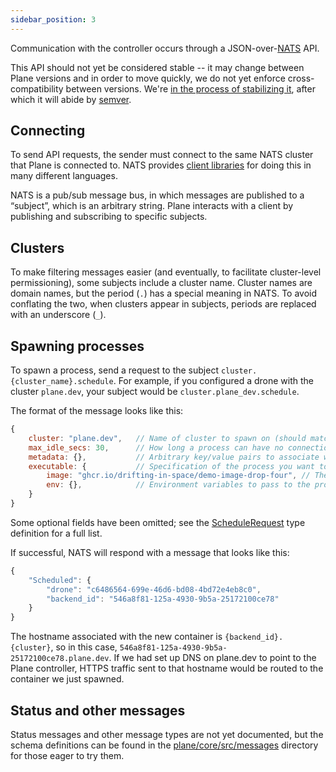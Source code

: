 ```yaml
---
sidebar_position: 3
---
```


Communication with the controller occurs through a JSON-over-[NATS](https://nats.io) API.

This API should not yet be considered stable -- it may change between Plane versions and in order to move quickly, we do not yet enforce cross-compatibility between versions. We're [in the process of stabilizing it](https://github.com/drifting-in-space/plane/issues/138), after which it will abide by [semver](https://semver.org/).

## Connecting

To send API requests, the sender must connect to the same NATS cluster that Plane is connected to. NATS provides [client libraries](https://docs.nats.io/running-a-nats-service/clients) for doing this in many different languages.

NATS is a pub/sub message bus, in which messages are published to a “subject”, which is an arbitrary string. Plane interacts with a client by publishing and subscribing to specific subjects.

## Clusters

To make filtering messages easier (and eventually, to facilitate cluster-level permissioning), some subjects include a cluster name. Cluster names are domain names, but the period (`.`) has a special meaning in NATS. To avoid conflating the two, when clusters appear in subjects, periods are replaced with an underscore (`_`).

## Spawning processes

To spawn a process, send a request to the subject `cluster.{cluster_name}.schedule`. For example, if you configured a drone with the cluster `plane.dev`, your subject would be `cluster.plane_dev.schedule`.

The format of the message looks like this:

```javascript
{
    cluster: "plane.dev",   // Name of cluster to spawn on (should match the cluster of the drone you started.)
    max_idle_secs: 30,      // How long a process can have no connections before Plane shuts it down.
    metadata: {},           // Arbitrary key/value pairs to associate with this process, currently used only for logging.
    executable: {           // Specification of the process you want to run.
        image: "ghcr.io/drifting-in-space/demo-image-drop-four", // The OCI/Docker image you want to run.
        env: {},            // Environment variables to pass to the process.
    }
}
```

Some optional fields have been omitted; see the [ScheduleRequest](https://github.com/drifting-in-space/plane/blob/main/core/src/messages/scheduler.rs#L31) type definition for a full list.

If successful, NATS will respond with a message that looks like this:

```javascript
{
    "Scheduled": {
        "drone": "c6486564-699e-46d6-bd08-4bd72e4eb8c0",
        "backend_id": "546a8f81-125a-4930-9b5a-25172100ce78"
    }
}
```

The hostname associated with the new container is `{backend_id}.{cluster}`, so in this case, `546a8f81-125a-4930-9b5a-25172100ce78.plane.dev`. If we had set up DNS on plane.dev to point to the Plane controller,
HTTPS traffic sent to that hostname would be routed to the container we just spawned.

## Status and other messages

Status messages and other message types are not yet documented, but the schema definitions can be found in the [plane/core/src/messages](https://github.com/drifting-in-space/plane/tree/main/core/src/messages) directory for those eager to try them.

